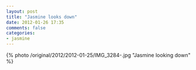 ```yaml
---
layout: post
title: "Jasmine looks down"
date: 2012-01-26 17:35
comments: false
categories: 
- jasmine
---
```

{% photo /original/2012/2012-01-25/IMG_3284-.jpg "Jasmine looking down" %}

